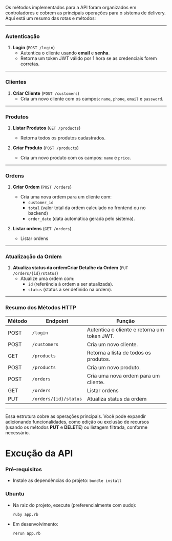 Os métodos implementados para a API foram organizados em controladores e cobrem as principais operações para o sistema de delivery. Aqui está um resumo das rotas e métodos:

---

### **Autenticação**

1. **Login** (`POST /login`)
   - Autentica o cliente usando **email** e **senha**.
   - Retorna um token JWT válido por 1 hora se as credenciais forem corretas.

---

### **Clientes**

1. **Criar Cliente** (`POST /customers`)
   - Cria um novo cliente com os campos: `name`, `phone`, `email` e `password`.

---

### **Produtos**

1. **Listar Produtos** (`GET /products`)

   - Retorna todos os produtos cadastrados.
2. **Criar Produto** (`POST /products`)

   - Cria um novo produto com os campos: `name` e `price`.

---

### **Ordens**

1. **Criar Ordem** (`POST /orders`)

   - Cria uma nova ordem para um cliente com:
     - `customer_id`
     - `total` (valor total da ordem calculado no frontend ou no backend)
     - `order_date` (data automática gerada pelo sistema).
2. **Listar ordens** (`GET /orders`)

   - Listar ordens

---

### **Atualização da Ordem**

1. **Atualiza status da ordemCriar Detalhe da Ordem** (`PUT /orders/{id}/status`)
   - Atualize uma ordem com:
     - `id` (referência à ordem a ser atualizada).
     - `status` (status a ser definido na ordem).

---

### **Resumo dos Métodos HTTP**

| Método | Endpoint                | Função                                    |
| ------- | ----------------------- | ------------------------------------------- |
| POST    | `/login`              | Autentica o cliente e retorna um token JWT. |
| POST    | `/customers`          | Cria um novo cliente.                       |
| GET     | `/products`           | Retorna a lista de todos os produtos.       |
| POST    | `/products`           | Cria um novo produto.                       |
| POST    | `/orders`             | Cria uma nova ordem para um cliente.        |
| GET     | `/orders`             | Listar ordens                               |
| PUT     | `/orders/{id}/status` | Atualiza status da ordem                    |

---

Essa estrutura cobre as operações principais. Você pode expandir adicionando funcionalidades, como edição ou exclusão de recursos (usando os métodos **PUT** e **DELETE**) ou listagem filtrada, conforme necessário.

# Excução da API

### **Pré-requisitos**

- Instale as dependências do projeto:
  `bundle install`

### **Ubuntu**

- Na raiz do projeto, execute (preferencialmente com sudo):

  `ruby app.rb `
- Em desenvolvimento:

  `rerun app.rb`
